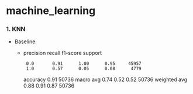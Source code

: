 # machine_learning

### 1. KNN
- Baseline:
  - precision    recall  f1-score   support

         0.0       0.91      1.00      0.95     45957
         1.0       0.57      0.05      0.08      4779

    accuracy                           0.91     50736
    macro avg       0.74      0.52      0.52     50736
    weighted avg       0.88      0.91      0.87     50736
